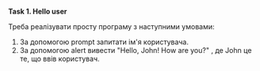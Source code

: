 **Task 1. Hello user**

Треба реалізувати просту програму з наступними умовами:

1. За допомогою prompt запитати ім'я користувача.
2. За допомогою alert вивести "Hello, John! How are you?" , де John це те, що ввів користувач.